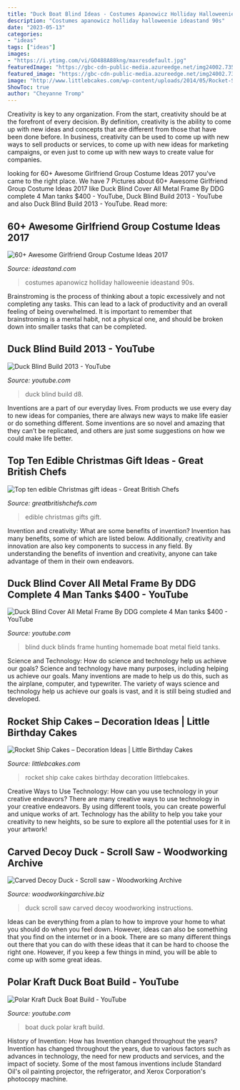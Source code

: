 ```yaml
---
title: "Duck Boat Blind Ideas - Costumes Apanowicz Holliday Halloweenie Ideastand 90s"
description: "Costumes apanowicz holliday halloweenie ideastand 90s"
date: "2023-05-13"
categories:
- "ideas"
tags: ["ideas"]
images:
- "https://i.ytimg.com/vi/GO488A88kng/maxresdefault.jpg"
featuredImage: "https://gbc-cdn-public-media.azureedge.net/img24002.735x1102.jpg"
featured_image: "https://gbc-cdn-public-media.azureedge.net/img24002.735x1102.jpg"
image: "http://www.littlebcakes.com/wp-content/uploads/2014/05/Rocket-Ship-Cake.jpg"
ShowToc: true
author: "Cheyanne Tromp"
---
```



Creativity is key to any organization. From the start, creativity should be at the forefront of every decision. By definition, creativity is the ability to come up with new ideas and concepts that are different from those that have been done before. In business, creativity can be used to come up with new ways to sell products or services, to come up with new ideas for marketing campaigns, or even just to come up with new ways to create value for companies.

	

		
looking for 60+ Awesome Girlfriend Group Costume Ideas 2017 you've came to the right place. We have 7 Pictures about 60+ Awesome Girlfriend Group Costume Ideas 2017 like Duck Blind Cover All Metal Frame By DDG complete 4 Man tanks $400 - YouTube, Duck Blind Build 2013 - YouTube and also Duck Blind Build 2013 - YouTube. Read more:
		
    
## 60+ Awesome Girlfriend Group Costume Ideas 2017

<img loading=lazy src="https://ideastand.com/wp-content/uploads/2016/10/girlfriend-group-costume/19-girlfriend-group-costume-ideas.jpg" onerror="this.onerror=null;this.src='https://tse3.mm.bing.net/th?id=OIP.XbesOuCzWwlQ1nFlDyxgxgHaLG&amp;pid=15.1';" alt="60+ Awesome Girlfriend Group Costume Ideas 2017">

_Source: ideastand.com_

>costumes apanowicz holliday halloweenie ideastand 90s. 

	

Brainstroming is the process of thinking about a topic excessively and not completing any tasks. This can lead to a lack of productivity and an overall feeling of being overwhelmed. It is important to remember that brainstroming is a mental habit, not a physical one, and should be broken down into smaller tasks that can be completed.

    
## Duck Blind Build 2013 - YouTube

<img loading=lazy src="http://i.ytimg.com/vi/Nov0rOyD-d8/maxresdefault.jpg" onerror="this.onerror=null;this.src='https://tse1.mm.bing.net/th?id=OIP.tN66ILxbqIaC0aowEPsUPgHaEK&amp;pid=15.1';" alt="Duck Blind Build 2013 - YouTube">

_Source: youtube.com_

>duck blind build d8. 

	

Inventions are a part of our everyday lives. From products we use every day to new ideas for companies, there are always new ways to make life easier or do something different. Some inventions are so novel and amazing that they can’t be replicated, and others are just some suggestions on how we could make life better.

    
## Top Ten Edible Christmas Gift Ideas - Great British Chefs

<img loading=lazy src="https://gbc-cdn-public-media.azureedge.net/img24002.735x1102.jpg" onerror="this.onerror=null;this.src='https://tse4.mm.bing.net/th?id=OIP.MaEn3dI7KE4rA_YrTR6ekAHaLG&amp;pid=15.1';" alt="Top ten edible Christmas gift ideas - Great British Chefs">

_Source: greatbritishchefs.com_

>edible christmas gifts gift. 

	

Invention and creativity: What are some benefits of invention?
Invention has many benefits, some of which are listed below. Additionally, creativity and innovation are also key components to success in any field. By understanding the benefits of invention and creativity, anyone can take advantage of them in their own endeavors.

    
## Duck Blind Cover All Metal Frame By DDG Complete 4 Man Tanks $400 - YouTube

<img loading=lazy src="https://i.ytimg.com/vi/gQTNrO5OmxM/maxresdefault.jpg" onerror="this.onerror=null;this.src='https://tse2.mm.bing.net/th?id=OIP.jXGBqoTwfMMMMO8A4OqECwHaEK&amp;pid=15.1';" alt="Duck Blind Cover All Metal Frame By DDG complete 4 Man tanks $400 - YouTube">

_Source: youtube.com_

>blind duck blinds frame hunting homemade boat metal field tanks. 

	

Science and Technology: How do science and technology help us achieve our goals?
Science and technology have many purposes, including helping us achieve our goals. Many inventions are made to help us do this, such as the airplane, computer, and typewriter. The variety of ways science and technology help us achieve our goals is vast, and it is still being studied and developed.

    
## Rocket Ship Cakes – Decoration Ideas | Little Birthday Cakes

<img loading=lazy src="http://www.littlebcakes.com/wp-content/uploads/2014/05/Rocket-Ship-Cake.jpg" onerror="this.onerror=null;this.src='https://tse4.mm.bing.net/th?id=OIP.5DeKkayLhvivc5aiSxq68AHaLG&amp;pid=15.1';" alt="Rocket Ship Cakes – Decoration Ideas | Little Birthday Cakes">

_Source: littlebcakes.com_

>rocket ship cake cakes birthday decoration littlebcakes. 

	

Creative Ways to Use Technology: How can you use technology in your creative endeavors?
There are many creative ways to use technology in your creative endeavors. By using different tools, you can create powerful and unique works of art. Technology has the ability to help you take your creativity to new heights, so be sure to explore all the potential uses for it in your artwork!

    
## Carved Decoy Duck - Scroll Saw - Woodworking Archive

<img loading=lazy src="https://www.woodworkingarchive.biz/scroll-saw-6/images/1391_31_344-scroll-saw-carved-duck.jpg" onerror="this.onerror=null;this.src='https://tse3.mm.bing.net/th?id=OIP.JiWwPukW2KkS5IS3ciCAEAHaED&amp;pid=15.1';" alt="Carved Decoy Duck - Scroll saw - Woodworking Archive">

_Source: woodworkingarchive.biz_

>duck scroll saw carved decoy woodworking instructions. 

	

Ideas can be everything from a plan to how to improve your home to what you should do when you feel down. However, ideas can also be something that you find on the internet or in a book. There are so many different things out there that you can do with these ideas that it can be hard to choose the right one. However, if you keep a few things in mind, you will be able to come up with some great ideas.

    
## Polar Kraft Duck Boat Build - YouTube

<img loading=lazy src="https://i.ytimg.com/vi/GO488A88kng/maxresdefault.jpg" onerror="this.onerror=null;this.src='https://tse3.mm.bing.net/th?id=OIP.iHLt_5vWVMXrAs1wifxGlQHaEK&amp;pid=15.1';" alt="Polar Kraft Duck Boat Build - YouTube">

_Source: youtube.com_

>boat duck polar kraft build. 

	

History of Invention: How has Invention changed throughout the years?
Invention has changed throughout the years, due to various factors such as advances in technology, the need for new products and services, and the impact of society. Some of the most famous inventions include Standard Oil's oil painting projector, the refrigerator, and Xerox Corporation's photocopy machine.

